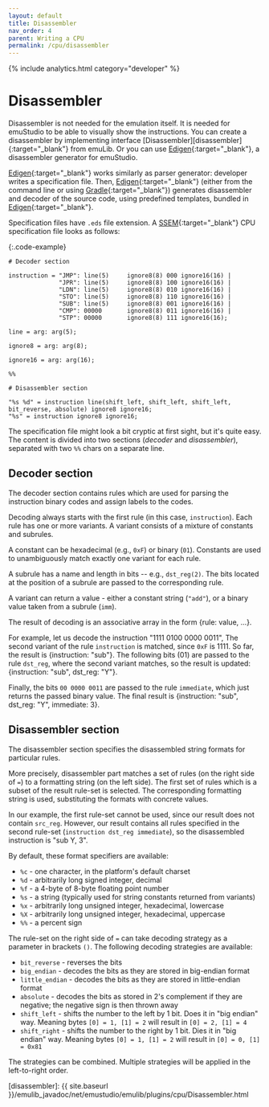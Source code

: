 ```yaml
---
layout: default
title: Disassembler
nav_order: 4
parent: Writing a CPU
permalink: /cpu/disassembler
---
```


{% include analytics.html category="developer" %}

# Disassembler

Disassembler is not needed for the emulation itself. It is needed for emuStudio to be able to visually show the
instructions. You can create a disassembler by implementing interface [Disassembler][disassembler]{:target="_blank"}
from emuLib. Or you can use [Edigen][edigen]{:target="_blank"}, a disassembler generator for emuStudio.

[Edigen][edigen]{:target="_blank"} works similarly as parser generator: developer writes a specification file.
Then, [Edigen][edigen]{:target="_blank"} (either from the command line or using
[Gradle][edigen-gradle]{:target="_blank"}) generates disassembler and decoder of the source code, using predefined
templates, bundled in [Edigen][edigen]{:target="_blank"}.

Specification files have `.eds` file extension. A [SSEM][ssem]{:target="_blank"} CPU specification file looks as
follows:

{:.code-example}
```
# Decoder section

instruction = "JMP": line(5)     ignore8(8) 000 ignore16(16) |
              "JPR": line(5)     ignore8(8) 100 ignore16(16) |
              "LDN": line(5)     ignore8(8) 010 ignore16(16) |
              "STO": line(5)     ignore8(8) 110 ignore16(16) |
              "SUB": line(5)     ignore8(8) 001 ignore16(16) |
              "CMP": 00000       ignore8(8) 011 ignore16(16) |
              "STP": 00000       ignore8(8) 111 ignore16(16);

line = arg: arg(5);

ignore8 = arg: arg(8);

ignore16 = arg: arg(16);

%%

# Disassembler section

"%s %d" = instruction line(shift_left, shift_left, shift_left, bit_reverse, absolute) ignore8 ignore16;
"%s" = instruction ignore8 ignore16;
```

The specification file might look a bit cryptic at first sight, but it's quite easy. The content is divided into
two sections (_decoder_ and _disassembler_), separated with two `%%` chars on a separate line.

## Decoder section

The decoder section contains rules which are used for parsing the instruction binary codes and assign labels to the
codes.

Decoding always starts with the first rule (in this case, `instruction`).
Each rule has one or more variants. A variant consists of a mixture of constants and subrules.

A constant can be hexadecimal (e.g., `0xF`) or binary (`01`). Constants are used to unambiguously match exactly one
variant for each rule.

A subrule has a name and length in bits -- e.g., `dst_reg(2)`. The bits located at the position of a subrule are passed
to the corresponding rule.

A variant can return a value - either a constant string (`"add"`), or a binary value taken from a subrule (`imm`).

The result of decoding is an associative array in the form {rule: value, ...}.

For example, let us decode the instruction "1111 0100 0000 0011", The second variant of the rule `instruction` is
matched, since `0xF` is 1111. So far, the result is {instruction: "sub"}. The following bits (01) are passed to the
rule `dst_reg`, where the second variant matches, so the result is updated: {instruction: "sub", dst_reg: "Y"}.

Finally, the bits `00 0000 0011` are passed to the rule `immediate`, which just returns the passed binary value.
The final result is {instruction: "sub", dst_reg: "Y", immediate: 3}.

## Disassembler section

The disassembler section specifies the disassembled string formats for particular rules.

More precisely, disassembler part matches a set of rules (on the right side of `=`) to a formatting string (on the left
side).
The first set of rules which is a subset of the result rule-set is selected. The corresponding formatting string is
used,
substituting the formats with concrete values.

In our example, the first rule-set cannot be used, since our result does not contain `src_reg`. However, our result
contains all rules specified in the second rule-set (`instruction dst_reg immediate`), so the disassembled instruction
is "sub Y, 3".

By default, these format specifiers are available:

* `%c` - one character, in the platform's default charset
* `%d` - arbitrarily long signed integer, decimal
* `%f` - a 4-byte of 8-byte floating point number
* `%s` - a string (typically used for string constants returned from variants)
* `%x` - arbitrarily long unsigned integer, hexadecimal, lowercase
* `%X` - arbitrarily long unsigned integer, hexadecimal, uppercase
* `%%` - a percent sign

The rule-set on the right side of `=` can take decoding strategy as a parameter in brackets `()`. The following
decoding strategies are available:

* `bit_reverse` - reverses the bits
* `big_endian` - decodes the bits as they are stored in big-endian format
* `little_endian` - decodes the bits as they are stored in little-endian format
* `absolute` - decodes the bits as stored in 2's complement if they are negative; the negative sign is then thrown away
* `shift_left` - shifts the number to the left by 1 bit. Does it in "big endian" way. Meaning bytes `[0] = 1, [1] = 2`
  will result in `[0] = 2, [1] = 4`
* `shift_right` - shifts the number to the right by 1 bit. Dies it in "big endian" way. Meaning bytes `[0] = 1, [1] = 2`
  will result in `[0] = 0, [1] = 0x81`

The strategies can be combined. Multiple strategies will be applied in the left-to-right order.


[edigen]: https://github.com/emustudio/edigen
[edigen-gradle]: https://github.com/emustudio/edigen-gradle-plugin
[ssem]: https://en.wikipedia.org/wiki/Manchester_Baby
[disassembler]: {{ site.baseurl }}/emulib_javadoc/net/emustudio/emulib/plugins/cpu/Disassembler.html

